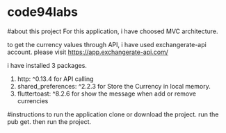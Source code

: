 # code94labs
#about this project
For this application, i have choosed MVC architecture.

to get the currency values through API, i have used exchangerate-api account. 
please visit https://app.exchangerate-api.com/

i have installed 3 packages.

1. http: ^0.13.4 for API calling
2. shared_preferences: ^2.2.3 for Store the Currency in local memory.
3. fluttertoast: ^8.2.6 for show the message when add or remove currencies

#instructions to run the application
clone or download the project. 
run the pub get. 
then run the project.
